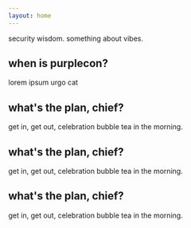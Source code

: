 ```yaml
---
layout: home
---
```


<section class="mid">
  <p>security wisdom. something about vibes.</p>
</section>

<section>
  <main>
    <article>
      <p-books></p-books>
      <h2>when is purplecon?</h2>
      <div class="content">
        <p>lorem ipsum urgo cat</p>
      </div>
    </article>
    <article>
      <p-books></p-books>
      <h2>what's the plan, chief?</h2>
      <div class="content">
        <p>get in, get out, celebration bubble tea in the morning.</p>
      </div>
    </article>
    <article>
      <p-books></p-books>
      <h2>what's the plan, chief?</h2>
      <div class="content">
        <p>get in, get out, celebration bubble tea in the morning.</p>
      </div>
    </article>
    <article>
      <p-books></p-books>
      <h2>what's the plan, chief?</h2>
      <div class="content">
        <p>get in, get out, celebration bubble tea in the morning.</p>
      </div>
    </article>
  </main>
</section>

<section class="ml">
  <p-mailer>
    <div class="ml-embedded" data-form="cMpgpW"></div>
  </p-mailer>
</section>
